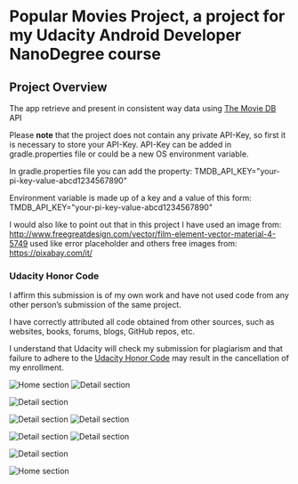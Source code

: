 # Popular Movies Project, a project for my Udacity Android Developer NanoDegree course

## Project Overview
The app retrieve and present in consistent way data using [The Movie DB](https://www.themoviedb.org) API

Please **note** that the project does not contain any private API-Key, so first it is necessary to store your API-Key.
API-Key can be added in gradle.properties file or could be a new OS environment variable.

In gradle.properties file you can add the property:
TMDB_API_KEY="your-pi-key-value-abcd1234567890"

Environment variable is made up of a key and a value of this form:
TMDB_API_KEY="your-pi-key-value-abcd1234567890"

I would also like to point out that in this project I have used an image from: http://www.freegreatdesign.com/vector/film-element-vector-material-4-5749
used like error placeholder
and others free images from:
https://pixabay.com/it/

### Udacity Honor Code

I affirm this submission is of my own work and have not used code from any other person’s submission of the same project.

I have correctly attributed all code obtained from other sources, such as websites, books, forums, blogs, GitHub repos, etc.

I understand that Udacity will check my submission for plagiarism and that failure to adhere to the [Udacity Honor Code](https://udacity.zendesk.com/hc/en-us/articles/210667103-What-is-the-Udacity-Honor-Code) may result in the cancellation of my enrollment.


![Home section](https://github.com/AntonioVitiello/popular-movies/blob/master/art/Home.png)
![Detail section](https://github.com/AntonioVitiello/popular-movies/blob/master/art/Home_02.png)

![Detail section](https://github.com/AntonioVitiello/popular-movies/blob/master/art/Home_Landscape.png)

![Detail section](https://github.com/AntonioVitiello/popular-movies/blob/master/art/Detail.png)
![Detail section](https://github.com/AntonioVitiello/popular-movies/blob/master/art/Detail_02.png)

![Detail section](https://github.com/AntonioVitiello/popular-movies/blob/master/art/Trailers.png)
![Detail section](https://github.com/AntonioVitiello/popular-movies/blob/master/art/Reviews.png)

![Detail section](https://github.com/AntonioVitiello/popular-movies/blob/master/art/Trailers_Landscape.png)

![Home section](https://github.com/AntonioVitiello/popular-movies/blob/master/art/video-step-2.gif)

